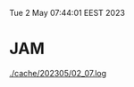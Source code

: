 Tue  2 May 07:44:01 EEST 2023
# JAM
<a href='./cache/202305/02_07.log'>./cache/202305/02_07.log</a>
